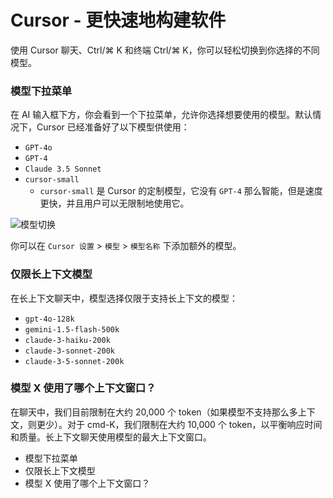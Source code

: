 # Cursor - 更快速地构建软件

使用 Cursor 聊天、Ctrl/⌘ K 和终端 Ctrl/⌘ K，你可以轻松切换到你选择的不同模型。

### 模型下拉菜单

在 AI 输入框下方，你会看到一个下拉菜单，允许你选择想要使用的模型。默认情况下，Cursor 已经准备好了以下模型供使用：

- `GPT-4o`
- `GPT-4`
- `Claude 3.5 Sonnet`
- `cursor-small`
  - `cursor-small` 是 Cursor 的定制模型，它没有 `GPT-4` 那么智能，但是速度更快，并且用户可以无限制地使用它。

![模型切换](https://mintlify.s3-us-west-1.amazonaws.com/cursor/images/advanced/model-toggle.png)

你可以在 `Cursor 设置` > `模型` > `模型名称` 下添加额外的模型。

### 仅限长上下文模型

在长上下文聊天中，模型选择仅限于支持长上下文的模型：

- `gpt-4o-128k`
- `gemini-1.5-flash-500k`
- `claude-3-haiku-200k`
- `claude-3-sonnet-200k`
- `claude-3-5-sonnet-200k`

### 模型 X 使用了哪个上下文窗口？

在聊天中，我们目前限制在大约 20,000 个 token（如果模型不支持那么多上下文，则更少）。对于 cmd-K，我们限制在大约 10,000 个 token，以平衡响应时间和质量。长上下文聊天使用模型的最大上下文窗口。

- 模型下拉菜单
- 仅限长上下文模型
- 模型 X 使用了哪个上下文窗口？
